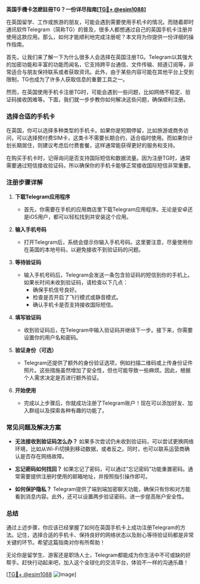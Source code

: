 **英国手機卡怎麽註冊TG？一份详尽指南[[TG💪+ @esim1088](https://t.me/s/esim1088)]**

在英国留学、工作或旅游的朋友，可能会遇到需要使用手机卡的情况。而随着即时通讯软件Telegram（简称TG）的普及，很多人都想通过自己的英国手机卡注册并使用这款应用。那么，如何才能顺利地完成注册呢？本文将为你提供一份详细的操作指南。

首先，让我们来了解一下为什么很多人会选择在英国注册TG。Telegram以其强大的加密功能和丰富的功能而闻名，它支持跨平台通信、文件传输、频道订阅等，非常适合与朋友保持联系或者获取资讯。此外，由于某些内容可能在其他平台上受到限制，TG也成为了许多人获取信息的重要工具之一。

然而，在英国使用手机卡注册TG时，可能会遇到一些问题，比如网络不稳定、验证码接收困难等。下面，我们就一步步教你如何解决这些问题，确保顺利注册。

### **选择合适的手机卡**

在英国，你可以选择多种类型的手机卡。如果你是短期停留，比如旅游或商务访问，可以选择预付费SIM卡，这类卡不需要长期合约，适合临时使用。而如果你计划长期居住，则建议考虑后付费套餐，这样通常能获得更好的服务和支持。

在购买手机卡时，记得询问是否支持国际短信和数据流量。因为注册TG时，通常需要通过短信接收验证码，所以确保你的手机卡能够正常接收国际短信非常重要。

### **注册步骤详解**

1. **下载Telegram应用程序**
   - 首先，你需要在手机的应用商店里下载Telegram应用程序。无论是安卓还是iOS用户，都可以轻松找到并安装这个应用。

2. **输入手机号码**
   - 打开Telegram后，系统会提示你输入手机号码。这里要注意，尽量使用你在英国的本地号码，以避免接收不到验证码的问题。

3. **等待验证码**
   - 输入手机号码后，Telegram会发送一条包含验证码的短信到你的手机上。如果长时间未收到验证码，请检查以下几点：
     - 确保手机信号良好。
     - 检查是否开启了飞行模式或静音模式。
     - 确认手机卡是否支持接收国际短信。

4. **填写验证码**
   - 收到验证码后，在Telegram中输入验证码并继续下一步。接下来，你需要设置你的用户名和密码。

5. **验证身份（可选）**
   - Telegram还提供了额外的身份验证选项，例如扫描二维码或上传身份证件照片。这些措施虽然增加了安全性，但也可能导致一些麻烦。因此，根据个人需求决定是否进行额外验证。

6. **开始使用**
   - 完成以上步骤后，你就成功注册了Telegram账户！现在可以添加好友、加入群组以及探索各种有趣的功能了。

### **常见问题及解决方案**

- **无法接收到验证码怎么办？**
  如果多次尝试仍未收到验证码，可以尝试更换网络环境，比如从Wi-Fi切换到移动数据，或者反之。同时，也可以联系运营商确认是否存在网络故障。

- **忘记密码如何找回？**
  如果忘记了密码，可以通过“忘记密码”功能重置密码。通常需要提供注册时使用的邮箱地址，并按照指引操作即可。

- **如何保护隐私？**
  Telegram提供了端到端加密聊天功能，确保只有你和对方能看到消息内容。此外，还可以设置两步验证密码，进一步提高账户安全性。

### **总结**

通过上述步骤，你应该已经掌握了如何在英国手机卡上成功注册Telegram的方法。记住，选择合适的手机卡、保持良好的网络状态以及耐心等待验证码都是非常关键的环节。希望这篇指南对你有所帮助！

无论你是留学生、游客还是职场人士，Telegram都能成为你生活中不可或缺的好帮手。赶快行动起来吧，加入这个全球化的交流平台，体验不一样的沟通乐趣！

[[TG💪+ @esim1088](https://t.me/s/esim1088) ![Image](https://i.postimg.cc/4NQfJmqS/Snipaste-2025-05-13-00-14-12.png)]